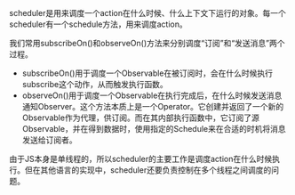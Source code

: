 scheduler是用来调度一个action在什么时候、什么上下文下运行的对象。每一个scheduler有一个schedule方法，用来调度action。

我们常用subscribeOn()和observeOn()方法来分别调度“订阅”和“发送消息”两个过程。

* subscribeOn()用于调度一个Observable在被订阅时，会在什么时候执行subscribe这个动作，从而触发执行函数。
* observeOn()用于调度一个Observable在执行完成后，在什么时候发送消息通知Observer。这个方法本质上是一个Operator。它创建并返回了一个新的Observable作为代理，供订阅。而在其内部执行函数中，它订阅了源Observable，并在得到数据时，使用指定的Schedule来在合适的时机将消息发送给订阅者。

由于JS本身是单线程的，所以scheduler的主要工作是调度action在什么时候执行。但在其他语言的实现中，scheduler还要负责控制在多个线程之间调度的问题。